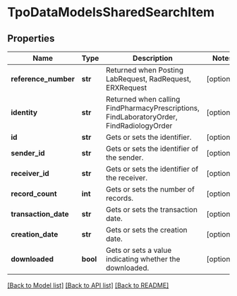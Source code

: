 # TpoDataModelsSharedSearchItem

## Properties
Name | Type | Description | Notes
------------ | ------------- | ------------- | -------------
**reference_number** | **str** | Returned when Posting LabRequest, RadRequest, ERXRequest | [optional] 
**identity** | **str** | Returned when calling FindPharmacyPrescriptions, FindLaboratoryOrder, FindRadiologyOrder | [optional] 
**id** | **str** | Gets or sets the identifier. | [optional] 
**sender_id** | **str** | Gets or sets the identifier of the sender. | [optional] 
**receiver_id** | **str** | Gets or sets the identifier of the receiver. | [optional] 
**record_count** | **int** | Gets or sets the number of records. | [optional] 
**transaction_date** | **str** | Gets or sets the transaction date. | [optional] 
**creation_date** | **str** | Gets or sets the creation date. | [optional] 
**downloaded** | **bool** | Gets or sets a value indicating whether the downloaded. | [optional] 

[[Back to Model list]](../README.md#documentation-for-models) [[Back to API list]](../README.md#documentation-for-api-endpoints) [[Back to README]](../README.md)

